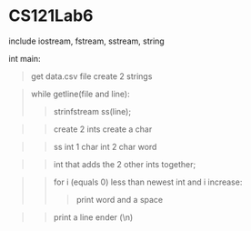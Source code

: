 # CS121Lab6

include iostream, fstream, sstream, string

int main:

> get data.csv file
> create 2 strings

> while getline(file and line):
> > strinfstream ss(line);

> > create 2 ints
> > create a char

> > ss int 1 char int 2 char word

> > int that adds the 2 other ints together;

> > for i (equals 0) less than newest int and i increase:
> > > print word and a space

> > print a line ender (\n)
